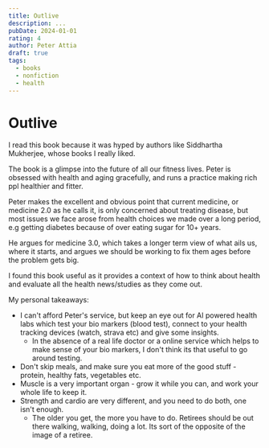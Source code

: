 ```yaml
---
title: Outlive
description: ...
pubDate: 2024-01-01
rating: 4
author: Peter Attia
draft: true
tags:
  - books
  - nonfiction
  - health
---
```

# Outlive

I read this book because it was hyped by authors like Siddhartha Mukherjee, whose books I really liked. 

The book is a glimpse into the future of all our fitness lives. Peter is obsessed with health and aging gracefully, and runs a practice making rich ppl healthier and fitter.

Peter makes the excellent and obvious point that current medicine, or medicine 2.0 as he calls it, is only concerned about treating disease, but most issues we face arose from health choices we made over a long period, e.g getting diabetes because of over eating sugar for 10+ years.

He argues for medicine 3.0, which takes a longer term view of what ails us, where it starts, and argues we should be working to fix them ages before the problem gets big. 

I found this book useful as it provides a context of how to think about health and evaluate all the health news/studies as they come out. 

My personal takeaways:
* I can't afford Peter's service, but keep an eye out for AI powered health labs which test your bio markers (blood test), connect to your health tracking devices (watch, strava etc) and give some insights.
	* In the absence of a real life doctor or a online service which helps to make sense of your bio markers, I don't think its that useful to go around testing.
* Don't skip meals, and make sure you eat more of the good stuff - protein, healthy fats, vegetables etc.
* Muscle is a very important organ - grow it while you can, and work your whole life to keep it.
* Strength and cardio are very different, and you need to do both, one isn't enough. 
	* The older you get, the more you have to do. Retirees should be out there walking, walking, doing a lot. Its sort of the opposite of the image of a retiree.
